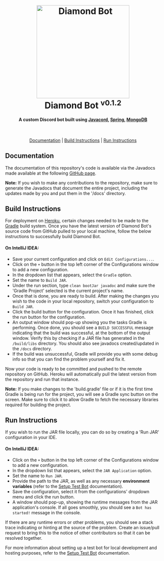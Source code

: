 <h1 align="center">
  <a href="https://github.com/prithvidiamond1/DiamondBot"><img src="https://i.imgur.com/ERxQB6z.png" height=300 alt="Diamond Bot"></a>
  <br>
  Diamond Bot <sup>v0.1.2</sup>
</h1>
<h4 align="center">A custom Discord bot built using <a href="https://github.com/Javacord/Javacord">Javacord</a>, <a href="https://spring.io/">Spring</a>, <a href="https://www.mongodb.com/">MongoDB</a></h4>
<br>

<p align="center">
  <a href="#documentation">Documentation</a> | <a href="#build-instructions">Build Instructions</a> | <a href="#run-instructions">Run Instructions</a>
</p>

## Documentation
The documentation of this repository's code is available via the Javadocs made available at the following [GitHub page](https://prithvidiamond1.github.io/DiamondBot/).

**Note:** If you wish to make any contributions to the repository, make sure to generate the Javadocs that document the entire project, including the updates made by you and put them in the '/docs' directory.

## Build Instructions

For deployment on [Heroku](https://www.heroku.com/), certain changes needed to be made to the [Gradle](https://gradle.org/) build system. Once you have the latest version of Diamond Bot's source code from GitHub pulled to your local machine, follow the below instructions to successfully build Diamond Bot.

#### On IntelliJ IDEA:

* Save your current configuration and click on `Edit Configurations...`.
* Click on the `+` button in the top left corner of the Configurations window to add a new configuration.
* In the dropdown list that appears, select the `Gradle` option.
* Set the name to `Build JAR`.
* Under the run section, type `clean bootJar javadoc` and make sure the 'Gradle Project' selected is the current project's name.
* Once that is done, you are ready to build. After making the changes you wish to the code in your local repository, switch your configuration to `Build JAR`.
* Click the build button for the configuration. Once it has finished, click the run button for the configuration.
* An output window should pop-up showing you the tasks Gradle is performing. Once done, you should see a `BUILD SUCCESSFUL` message indicating that the build was successful, at the bottom of the output window. Verify this by checking if a JAR file has generated in the `/build/libs` directory. You should also see javadocs created/updated in the `/docs` directory.
* If the build was unsuccessful, Gradle will provide you with some debug info so that you can find the problem yourself and fix it.

Now your code is ready to be committed and pushed to the remote repository on GitHub. Heroku will automatically pull the latest version from the repository and run that instance.

**Note:** If you make changes to the 'build.gradle' file or if it is the first time Gradle is being run for the project, you will see a Gradle sync button on the screen. 
Make sure to click it to allow Gradle to fetch the necessary libraries required for building the project.

## Run Instructions

If you wish to run the JAR file locally, you can do so by creating a 'Run JAR' configuration in your IDE.

#### On IntelliJ IDEA:

* Click on the `+` button in the top left corner of the Configurations window to add a new configuration.
* In the dropdown list that appears, select the `JAR Application` option.
* Set the name to `Run JAR`.
* Provide the path to the JAR, as well as any necessary **environment variables** (refer to the  [Setup Test Bot](https://github.com/prithvidiamond1/DiamondBot/blob/master/Other%20Documentation/Setup%20Test%20Bot/setupTestBot.md) documentation).
* Save the configuration, select it from the configurations' dropdown menu and click the run button.
* A window should pop-up, showing the runtime messages from the JAR application's console. If all goes smoothly, you 
should see a `Bot has started!` message in the console.

If there are any runtime errors or other problems, you should see a stack trace indicating or hinting at the source of the problem. Create an issue/pull request to bring this to the notice of other contributors so that it can be resolved together.

For more information about setting up a test bot for local development and hosting purposes, refer to the [Setup Test Bot](https://github.com/prithvidiamond1/DiamondBot/blob/master/Other%20Documentation/Setup%20Test%20Bot/setupTestBot.md) documentation.

